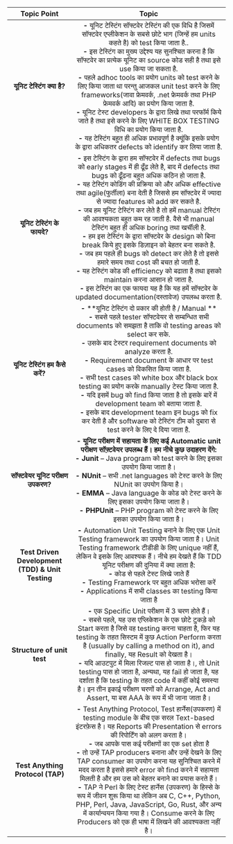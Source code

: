 |Topic Point|Topic|
|:----:|:-----:|
| **यूनिट टेस्टिंग क्या है?** <br/> | **-** यूनिट टेस्टिंग सॉफ्टवेर टेस्टिंग की एक विधि है जिसमें सॉफ्टवेर एप्लीकेशन के सबसे छोटे भाग (जिन्हें हम units कहते है) को test किया जाता है..<br> **-** इस टेस्टिंग का मुख्य उद्देश्य यह सुनश्चित करना है कि सॉफ्टवेर का प्रत्येक यूनिट का source कोड सही है तथा इसे use किया जा सकता है. <br> **-** पहले adhoc tools का प्रयोग units को test करने के लिए किया जाता था परन्तु आजकल unit test करने के लिए frameworks(जावा फ्रेमवर्क, .net फ्रेमवर्क तथा PHP फ्रेमवर्क आदि) का प्रयोग किया जाता है. <br> **-** यूनिट टेस्ट developers के द्वारा लिखे तथा परफॉर्म किये जाते है तथा इसे करने के लिए WHITE BOX TESTING विधि का प्रयोग किया जाता है. <br> **-** यह टेस्टिंग बहुत ही अधिक प्रभावपूर्ण है क्यूंकि इसके प्रयोग के द्वारा अधिकतर defects को identify कर लिया जाता है. 
| **यूनिट टेस्टिंग के फायदे?** <br/> | **-** इस टेस्टिंग के द्वारा हम सॉफ्टवेर में defects तथा bugs को early stages में ही ढूँढ लेते है, बाद में defects तथा bugs को ढूँढना बहुत अधिक कठिन हो जाता है. <br> **-** यह टेस्टिंग कोडिंग की प्रक्रिया को और अधिक effective तथा agile(फुर्तीला) बना देती है जिससे हम सॉफ्टवेर में ज्यादा से ज्यादा features को add कर सकते है. <br> **-** जब हम यूनिट टेस्टिंग कर लेते है तो हमें manual टेस्टिंग की आवश्यकता बहुत कम रह जाती है. वैसे भी manual टेस्टिंग बहुत ही अधिक boring तथा खर्चीली है. <br> **-** हम इस टेस्टिंग के द्वारा सॉफ्टवेर के design को बिना break किये हुए इसके डिज़ाइन को बेहतर बना सकते है. <br> **-** जब हम पहले ही bugs को detect कर लेते है तो इससे हमारे समय तथा cost की बचत हो जाती है. <br> **-** यह टेस्टिंग कोड की efficiency को बढाता है तथा इसको maintain करना आसान हो जाता है. <br> **-** इस टेस्टिंग का एक फायदा यह है कि यह हमें सॉफ्टवेर के updated documentation(दस्तावेज) उपलब्ध करता है.
| **यूनिट टेस्टिंग हम कैसे करें?** <br/> | **-** **यूनिट टेस्टिंग दो प्रकार की होती है / Manual ** <br> **-** सबसे पहले tester सॉफ्टवेयर से सम्बन्धित सभी documents को समझता है ताकि वो testing areas को select कर सके. <br> **-** उसके बाद टेस्टर requirement documents को analyze करता है. <br> **-** Requirement document के आधार पर test cases को विकसित किया जाता है. <br> **-** सभी test cases को white box और black box testing का प्रयोग करके manually टेस्ट किया जाता है. <br> **-** यदि इसमें bug को find किया जाता है तो इसके बारें में development team को बताया जाता  है. <br> **-** इसके बाद development team इन bugs को fix कर देती है और software को टेस्टिंग टीम को दुबारा से test करने के लिए दे दिया जाता है.
| **सॉफ्टवेयर यूनिट परीक्षण उपकरण?** <br/> | **-** **यूनिट परीक्षण में सहायता के लिए कई Automatic unit परीक्षण सॉफ़्टवेयर उपलब्ध हैं। हम नीचे कुछ उदाहरण देंगे:** <br> **-** **Junit** – Java program को test करने के लिए इसका उपयोग किया जाता है। <br> **-** **NUnit** – सभी .net languages को टेस्ट करने के लिए NUnit  का उपयोग किया  है। <br> **-** **EMMA** – Java language के कोड को टेस्ट करने के लिए इसका उपयोग किया जाता है। <br> **-** **PHPUnit** – PHP program को टेस्ट करने के लिए इसका उपयोग किया जाता है।
| **Test Driven Development (TDD) & Unit Testing** <br/> | **-** Automation Unit Testing बनाने के लिए एक Unit Testing framework का उपयोग किया जाता है। Unit Testing framework टीडीडी के लिए unique नहीं हैं, लेकिन वे इसके लिए आवश्यक हैं। नीचे हम देखते हैं कि TDD यूनिट परीक्षण की दुनिया में क्या लाता है: <br> **-** कोड से पहले टेस्ट लिखे जाते हैं <br> **-** Testing Framework पर बहुत अधिक भरोसा करें <br> **-** Applications में सभी classes का testing किया जाता है 
| **Structure of unit test** <br/> | **-** एक Specific Unit परीक्षण में 3 चरण होते हैं। <br> **-** सबसे पहले, यह उस एप्लिकेशन के एक छोटे टुकड़े को Start करता है जिसे वह testing करना चाहता है, फिर यह testing के तहत सिस्टम में कुछ Action Perform करता है  (usually by calling a method on it), and finally, यह Result को देखता है। <br> **-** यदि आउटपुट में मिला रिजल्ट पास हो जाता है।, तो Unit testing पास हो जाता है, अन्यथा, यह fail हो जाता है, यह दर्शाता है कि testing के तहत code में कहीं कोई समस्या है। इन तीन इकाई परीक्षण चरणों को Arrange, Act and Assert, या बस AAA के रूप में भी जाना जाता है। 
| **Test Anything Protocol (TAP)** <br/> | **-** Test Anything Protocol, Test हार्नेस(उपकरण) में testing module के बीच एक सरल Text-based इंटरफ़ेस है। यह Reports की Presentation से errors की रिपोर्टिंग को अलग करता है। <br> **-** जब आपके पास कई परीक्षणों का एक set होता है <br> **-** तो उन्हें TAP producers बनाना और उन्हें देखने के लिए TAP consumer का उपयोग करना यह सुनिश्चित करने में मदद करता है इससे हमारे error को find करने में सहायता मिलती है और हम उस को बेहतर बनाने का प्रयास करते हैं। <br> **-** TAP ने Perl के लिए टेस्ट हार्नेस (उपकरण) के हिस्से के रूप में जीवन शुरू किया था लेकिन अब C, C++, Python, PHP, Perl, Java, JavaScript, Go, Rust, और अन्य में कार्यान्वयन किया गया है। Consume करने के लिए Producers को एक ही भाषा में लिखने की आवश्यकता नहीं है।
